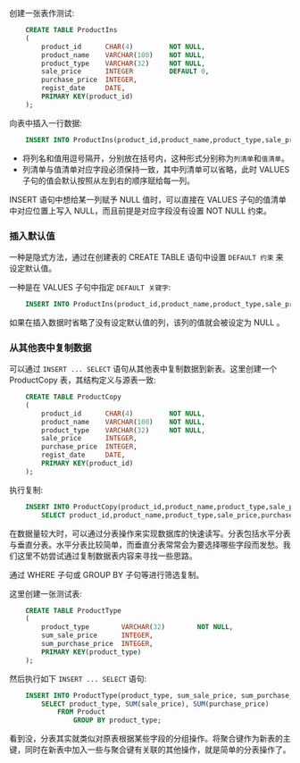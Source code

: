 
创建一张表作测试:
```sql
    CREATE TABLE ProductIns
    (
        product_id      CHAR(4)         NOT NULL,
        product_name    VARCHAR(100)    NOT NULL,
        product_type    VARCHAR(32)     NOT NULL,
        sale_price      INTEGER         DEFAULT 0,
        purchase_price  INTEGER,
        regist_date     DATE,
        PRIMARY KEY(product_id)
    );
```

向表中插入一行数据:
```sql
    INSERT INTO ProductIns(product_id,product_name,product_type,sale_price,purchase_price,regist_date) VALUES('0001','T恤衫','衣服',1000,500,'2009-09-20');
```
* 将列名和值用逗号隔开，分别放在括号内，这种形式分别称为`列清单`和`值清单`。
* 列清单与值清单对应字段必须保持一致，其中列清单可以省略，此时 VALUES 子句的值会默认按照从左到右的顺序赋给每一列。

INSERT 语句中想给某一列赋予 NULL 值时，可以直接在 VALUES 子句的值清单中对应位置上写入 NULL，而且前提是对应字段没有设置 NOT NULL 约束。

### 插入默认值

一种是隐式方法，通过在创建表的 CREATE TABLE 语句中设置 `DEFAULT 约束` 来设定默认值。

一种是在 VALUES 子句中指定 `DEFAULT 关键字`:
```sql
    INSERT INTO ProductIns(product_id,product_name,product_type,sale_price,purchase_price,regist_date) VALUES('0007','擦菜板','厨房用具',DEFAULT,790,'2009-04-28');
```

如果在插入数据时省略了没有设定默认值的列，该列的值就会被设定为 NULL 。

### 从其他表中复制数据

可以通过 `INSERT ... SELECT` 语句从其他表中复制数据到新表。这里创建一个 ProductCopy 表，其结构定义与源表一致:
```sql
    CREATE TABLE ProductCopy
    (
        product_id      CHAR(4)         NOT NULL,
        product_name    VARCHAR(100)    NOT NULL,
        product_type    VARCHAR(32)     NOT NULL,
        sale_price      INTEGER,
        purchase_price  INTEGER,
        regist_date     DATE,
        PRIMARY KEY(product_id)
    );
```

执行复制:
```sql
    INSERT INTO ProductCopy(product_id,product_name,product_type,sale_price,purchase_price,regist_date)
        SELECT product_id,product_name,product_type,sale_price,purchase_price,regist_date FROM Product;
```

在数据量较大时，可以通过分表操作来实现数据库的快速读写。分表包括水平分表与垂直分表。水平分表比较简单，而垂直分表常常会为要选择哪些字段而发愁。我们这里不妨尝试通过复制数据表内容来寻找一些思路。

通过 WHERE 子句或 GROUP BY 子句等进行筛选复制。

这里创建一张测试表:
```sql
    CREATE TABLE ProductType
    (
        product_type        VARCHAR(32)        NOT NULL,
        sum_sale_price      INTEGER,
        sum_purchase_price  INTEGER,
        PRIMARY KEY(product_type)  
    );
```
然后执行如下 `INSERT ... SELECT` 语句:
```sql
    INSERT INTO ProductType(product_type, sum_sale_price, sum_purchase_price)
        SELECT product_type, SUM(sale_price), SUM(purchase_price)
            FROM Product
                GROUP BY product_type;
```
看到没，分表其实就类似对原表根据某些字段的分组操作。将聚合键作为新表的主键，同时在新表中加入一些与聚合键有关联的其他操作，就是简单的分表操作了。

